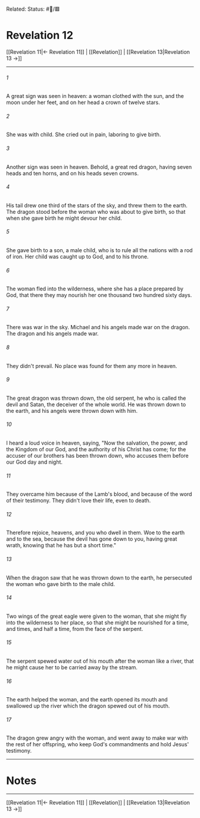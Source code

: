 Related:
Status: #📖/🟥
# Revelation 12

[[Revelation 11|← Revelation 11]] | [[Revelation]] | [[Revelation 13|Revelation 13 →]]
***



###### 1 
A great sign was seen in heaven: a woman clothed with the sun, and the moon under her feet, and on her head a crown of twelve stars. 

###### 2 
She was with child. She cried out in pain, laboring to give birth. 

###### 3 
Another sign was seen in heaven. Behold, a great red dragon, having seven heads and ten horns, and on his heads seven crowns. 

###### 4 
His tail drew one third of the stars of the sky, and threw them to the earth. The dragon stood before the woman who was about to give birth, so that when she gave birth he might devour her child. 

###### 5 
She gave birth to a son, a male child, who is to rule all the nations with a rod of iron. Her child was caught up to God, and to his throne. 

###### 6 
The woman fled into the wilderness, where she has a place prepared by God, that there they may nourish her one thousand two hundred sixty days. 

###### 7 
There was war in the sky. Michael and his angels made war on the dragon. The dragon and his angels made war. 

###### 8 
They didn't prevail. No place was found for them any more in heaven. 

###### 9 
The great dragon was thrown down, the old serpent, he who is called the devil and Satan, the deceiver of the whole world. He was thrown down to the earth, and his angels were thrown down with him. 

###### 10 
I heard a loud voice in heaven, saying, "Now the salvation, the power, and the Kingdom of our God, and the authority of his Christ has come; for the accuser of our brothers has been thrown down, who accuses them before our God day and night. 

###### 11 
They overcame him because of the Lamb's blood, and because of the word of their testimony. They didn't love their life, even to death. 

###### 12 
Therefore rejoice, heavens, and you who dwell in them. Woe to the earth and to the sea, because the devil has gone down to you, having great wrath, knowing that he has but a short time." 

###### 13 
When the dragon saw that he was thrown down to the earth, he persecuted the woman who gave birth to the male child. 

###### 14 
Two wings of the great eagle were given to the woman, that she might fly into the wilderness to her place, so that she might be nourished for a time, and times, and half a time, from the face of the serpent. 

###### 15 
The serpent spewed water out of his mouth after the woman like a river, that he might cause her to be carried away by the stream. 

###### 16 
The earth helped the woman, and the earth opened its mouth and swallowed up the river which the dragon spewed out of his mouth. 

###### 17 
The dragon grew angry with the woman, and went away to make war with the rest of her offspring, who keep God's commandments and hold Jesus' testimony.

---
# Notes


***
[[Revelation 11|← Revelation 11]] | [[Revelation]] | [[Revelation 13|Revelation 13 →]]
